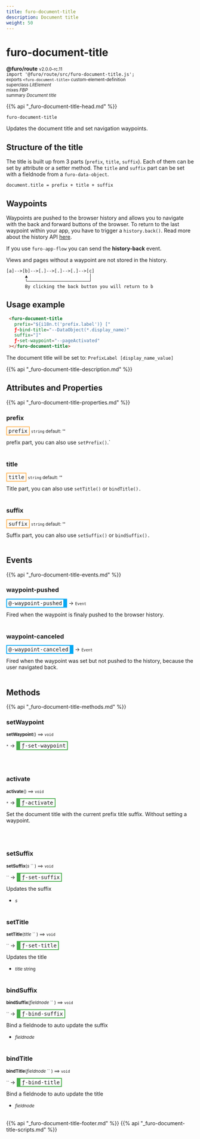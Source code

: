 ```yaml
---
title: furo-document-title
description: Document title
weight: 50
---
```


# furo-document-title
**@furo/route** <small>v2.0.0-rc.11</small>
<br>`import '@furo/route/src/furo-document-title.js';`<small>
<br>exports `<furo-document-title>` custom-element-definition
<br>superclass *LitElement*
<br> mixes *FBP*</small>
<br><small>summary *Document title*</small>

{{% api "_furo-document-title-head.md" %}}

`furo-document-title`

 Updates the document title and set navigation waypoints.

 ## Structure of the title
 The title is built up from 3 parts (`prefix`, `title`, `suffix`). Each of them can be set by attribute or a setter method. The `title` and `suffix` part can be set with a fieldnode from a `furo-data-object`.

 `document.title = prefix + title + suffix`

 ## Waypoints
 Waypoints are pushed to the browser history and allows you to navigate with the back and forward buttons of the browser.
 To return to the last waypoint within your app, you have to trigger a `history.back()`. Read more about the history API [here](https://developer.mozilla.org/en-US/docs/Web/API/History).

 If you use `furo-app-flow` you can send the **history-back** event.

 Views and pages without a waypoint are not stored in the history.

 ```
 [a]-->[b]-->[.]-->[.]-->[.]-->[c]
        ▲                       │
        └───────────────────────┘
        By clicking the back button you will return to b

 ```

 ## Usage example

 ```html
  <furo-document-title
    prefix="${i18n.t('prefix.label')} ["
    ƒ-bind-title="--DataObject(*.display_name)"
    suffix="]"
    ƒ-set-waypoint="--pageActivated"
  ></furo-document-title>
 ```
 The document title will be set to: `PrefixLabel [display_name_value]`

{{% api "_furo-document-title-description.md" %}}


## Attributes and Properties
{{% api "_furo-document-title-properties.md" %}}










### **prefix**

<span  style="border-width:2px; border-style: solid;border-color:  rgb(255, 182, 91);font-family:monospace; padding:2px 4px;">prefix</span>
<small>`string` default: **&#39;&#39;**</small>

prefix part, you can also use `setPrefix()`.`
<br><br>

### **title**

<span  style="border-width:2px; border-style: solid;border-color:  rgb(255, 182, 91);font-family:monospace; padding:2px 4px;">title</span>
<small>`string` default: **&#39;&#39;**</small>

Title part, you can also use `setTitle()` or `bindTitle().`
<br><br>

### **suffix**

<span  style="border-width:2px; border-style: solid;border-color:  rgb(255, 182, 91);font-family:monospace; padding:2px 4px;">suffix</span>
<small>`string` default: **&#39;&#39;**</small>

Suffix part, you can also use `setSuffix()` or `bindSuffix().`
<br><br>
## Events
{{% api "_furo-document-title-events.md" %}}

### **waypoint-pushed**
<span  style="border-width:2px 10px 2px 2px; border-style: solid;border-color:  rgb(2, 168, 244);font-family:monospace; padding:2px 4px;">@-waypoint-pushed</span>
→ <small>`Event`</small>

 Fired when the waypoint is finaly pushed to the browser history.
<br><br>
### **waypoint-canceled**
<span  style="border-width:2px 10px 2px 2px; border-style: solid;border-color:  rgb(2, 168, 244);font-family:monospace; padding:2px 4px;">@-waypoint-canceled</span>
→ <small>`Event`</small>

 Fired when the waypoint was set but not pushed to the history, because the user navigated back.
<br><br>

## Methods
{{% api "_furo-document-title-methods.md" %}}


### **setWaypoint**
<small>**setWaypoint**() ⟹ `void`</small>

<small>`*`</small> →
<span  style="border-width:2px 2px 2px 10px; border-style: solid;border-color:  rgb(76, 175, 80);font-family:monospace; padding:2px 4px;">ƒ-set-waypoint</span>



<br><br>

### **activate**
<small>**activate**() ⟹ `void`</small>

<small>`*`</small> →
<span  style="border-width:2px 2px 2px 10px; border-style: solid;border-color:  rgb(76, 175, 80);font-family:monospace; padding:2px 4px;">ƒ-activate</span>

Set the document title with the current prefix title suffix. Without setting a waypoint.

<br><br>


### **setSuffix**
<small>**setSuffix**(*s* `` ) ⟹ `void`</small>

<small>`` </small> →
<span  style="border-width:2px 2px 2px 10px; border-style: solid;border-color:  rgb(76, 175, 80);font-family:monospace; padding:2px 4px;">ƒ-set-suffix</span>

Updates the suffix

- <small>*s* </small>
<br><br>

### **setTitle**
<small>**setTitle**(*title* `` ) ⟹ `void`</small>

<small>`` </small> →
<span  style="border-width:2px 2px 2px 10px; border-style: solid;border-color:  rgb(76, 175, 80);font-family:monospace; padding:2px 4px;">ƒ-set-title</span>

Updates the title

- <small>*title* string</small>
<br><br>

### **bindSuffix**
<small>**bindSuffix**(*fieldnode* `` ) ⟹ `void`</small>

<small>`` </small> →
<span  style="border-width:2px 2px 2px 10px; border-style: solid;border-color:  rgb(76, 175, 80);font-family:monospace; padding:2px 4px;">ƒ-bind-suffix</span>

Bind a fieldnode to auto update the suffix

- <small>*fieldnode* </small>
<br><br>

### **bindTitle**
<small>**bindTitle**(*fieldnode* `` ) ⟹ `void`</small>

<small>`` </small> →
<span  style="border-width:2px 2px 2px 10px; border-style: solid;border-color:  rgb(76, 175, 80);font-family:monospace; padding:2px 4px;">ƒ-bind-title</span>

Bind a fieldnode to auto update the title

- <small>*fieldnode* </small>
<br><br>







{{% api "_furo-document-title-footer.md" %}}
{{% api "_furo-document-title-scripts.md" %}}

